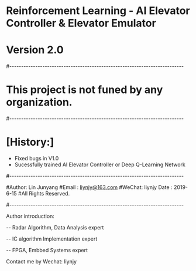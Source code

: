 # Reinforcement Learning - AI Elevator Controller &amp; Elevator Emulator
# Version 2.0
#--------------------------------------------------------------------------
# This project is not funed by any organization.

#--------------------------------------------------------------------------
# [History:]
- Fixed bugs in V1.0
- Sucessfully trained AI Elevator Controller or Deep Q-Learning Network

#--------------------------------------------------------------------------

#Author: Lin Junyang
#Email : liynjy@163.com
#WeChat: liynjy Date : 2019-6-15
#All Rights Reserved.

#--------------------------------------------------------------------------

Author introduction: 

-- Radar Algorithm, Data Analysis expert 

-- IC algorithm Implementation expert 

-- FPGA, Embbed Systems expert

Contact me by Wechat: liynjy

